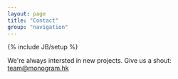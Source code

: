 ```yaml
---
layout: page
title: "Contact"
group: "navigation"
---
```

{% include JB/setup %}

We're always intersted in new projects.  Give us a shout:
<br/>
<team@monogram.hk>
